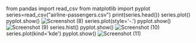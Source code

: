 from pandas import read_csv
from matplotlib import pyplot
series=read_csv("airline-passengers.csv")
print(series.head())
series.plot()
pyplot.show()
![Screenshot (8)](https://github.com/user-attachments/assets/986d6969-42c0-4e0a-87a8-53466e68b60a)
series.plot(style='-.')
pyplot.show()
![Screenshot (9)](https://github.com/user-attachments/assets/9690f020-22ef-4524-bf5d-e8d2e252b1ce)
series.hist()
pyplot.show()
![Screenshot (10)](https://github.com/user-attachments/assets/ab82e27f-c733-4ec9-88e8-cfa1a030e922)
series.plot(kind='kde')
pyplot.show()
![Screenshot (11)](https://github.com/user-attachments/assets/73ead679-bef0-4f6d-82ef-9af8ec45330e)
